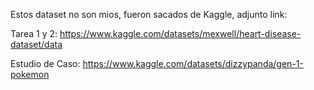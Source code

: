 Estos dataset no son mios, fueron sacados de Kaggle, adjunto link:

Tarea 1 y 2: https://www.kaggle.com/datasets/mexwell/heart-disease-dataset/data

Estudio de Caso: https://www.kaggle.com/datasets/dizzypanda/gen-1-pokemon

